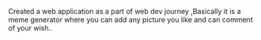 Created a web application as a part of web dev journey ,Basically it is a meme generator where you can add any picture you like and can comment of your wish..
